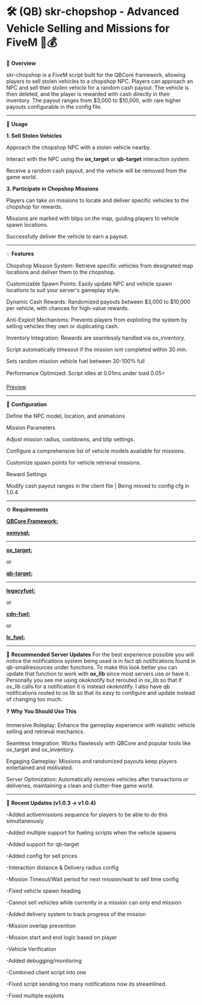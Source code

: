 <h1>🛠️ (QB) skr-chopshop - Advanced Vehicle Selling and Missions for FiveM 🚗💰</h1>

📜 **Overview**

   skr-chopshop is a FiveM script built for the QBCore framework, allowing players to sell stolen vehicles to a chopshop NPC. Players can approach an NPC and sell their stolen vehicle for a random cash payout. The vehicle is then deleted, and the player is rewarded with cash directly in their inventory. The payout ranges    from $3,000 to $10,000, with rare higher payouts configurable in the config file.

----------------------------------------------------------------------------------

📱 **Usage**

**1. Sell Stolen Vehicles**
   
   Approach the chopshop NPC with a stolen vehicle nearby.

   Interact with the NPC using the **ox_target** or **qb-target** interaction system.

   Receive a random cash payout, and the vehicle will be removed from the game world.

**3. Participate in Chopshop Missions**
   
   Players can take on missions to locate and deliver specific vehicles to the chopshop for rewards.

   Missions are marked with blips on the map, guiding players to vehicle spawn locations.

   Successfully deliver the vehicle to earn a payout.


---------------------------------------------------------------------------------

💡 **Features**

   Chopshop Mission System: Retrieve specific vehicles from designated map locations and deliver them to the chopshop.

   Customizable Spawn Points: Easily update NPC and vehicle spawn locations to suit your server's gameplay style.

   Dynamic Cash Rewards: Randomized payouts between $3,000 to $10,000 per vehicle, with chances for high-value rewards.

   Anti-Exploit Mechanisms: Prevents players from exploiting the system by selling vehicles they own or duplicating cash.

   Inventory Integration: Rewards are seamlessly handled via ox_inventory.

   Script automatically timesout if the mission isnt completed within 30 min.

   Sets random mission vehicle fuel between 30-100% full

   Performance Optimized: Script idles at 0.01ms under load 0.05⚡

   [Preview](https://streamable.com/gkdoo5)

----------------------------------------------------------------------------------


🔧 **Configuration**

   Define the NPC model, location, and animations 

   Mission Parameters
   
   Adjust mission radius, cooldowns, and blip settings.

   Configure a comprehensive list of vehicle models available for missions.

   Customize spawn points for vehicle retrieval missions.

   Reward Settings

   Modify cash payout ranges in the client file | Being moved to config cfg in 1.0.4


--------------------------------------------------------------------------------

⚙️ **Requirements**

   [**QBCore Framework:** ](https://github.com/qbcore-framework/qb-core)


   [**oxmysql:** ](https://github.com/overextended/oxmysql)


--------------------------------------------------------------------------------

   [**ox_target:** ](https://github.com/overextended/ox_target)

      
   or
      
   [**qb-target:**](https://github.com/qbcore-framework/qb-target)

---------------------------------------------------------------------------------

   [**legacyfuel:**](https://github.com/InZidiuZ/LegacyFuel)

   or 

   [**cdn-fuel:**](https://github.com/CodineDev/cdn-fuel)

   or 

   [**lc_fuel:**](https://github.com/LeonardoSoares98/lc_fuel)
      

---------------------------------------------------------------------------------

🔧 **Recommended Server Updates**
      For the best experience possible you will notice the notifications system being used is in fact qb notifications found in qb-smallresources under functions. To make this look better you can update that function to work with **ox_lib** since most servers
      use or have it. Personally you see me using okoknotify but rerouted in ox_lib so that if ox_lib calls for a notification it is instead okoknotify. I also have qb notifications routed to ox lib so that its easy to configure and update instead of 
      changing too much.

❓ **Why You Should Use This**

   Immersive Roleplay: Enhance the gameplay experience with realistic vehicle selling and retrieval mechanics.

   Seamless Integration: Works flawlessly with QBCore and popular tools like ox_target and ox_inventory.

   Engaging Gameplay: Missions and randomized payouts keep players entertained and motivated.

   Server Optimization: Automatically removes vehicles after transactions or deliveries, maintaining a clean and clutter-free game world.

----------------------------------------------------------------------------------------------------------------------------------

📂 **Recent Updates (v1.0.3 → v1.0.4)**

   -Added activemissions sequence for players to be able to do this simultaneously

   -Added multiple support for fueling scripts when the vehicle spawns

   -Added support for qb-target

   -Added config for sell prices

   -Interaction distance & Delivery radius config

   -Mission Timeout/Wait period for next mission/wait to sell time config

   -Fixed vehicle spawn heading

   -Cannot sell vehicles while currently in a mission can only end mission

   -Added delivery system to track progress of the mission

   -Mission overlap prevention

   -Mission start and end logic based on player

   -Vehicle Verification

   -Added debugging/monitoring

   -Combined client script into one

   -Fixed script sending too many notifications now its streamlined.

   -Fixed multiple exploits



